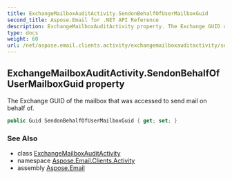 ```yaml
---
title: ExchangeMailboxAuditActivity.SendonBehalfOfUserMailboxGuid
second_title: Aspose.Email for .NET API Reference
description: ExchangeMailboxAuditActivity property. The Exchange GUID of the mailbox that was accessed to send mail on behalf of
type: docs
weight: 60
url: /net/aspose.email.clients.activity/exchangemailboxauditactivity/sendonbehalfofusermailboxguid/
---
```

## ExchangeMailboxAuditActivity.SendonBehalfOfUserMailboxGuid property

The Exchange GUID of the mailbox that was accessed to send mail on behalf of.

```csharp
public Guid SendonBehalfOfUserMailboxGuid { get; set; }
```

### See Also

* class [ExchangeMailboxAuditActivity](../)
* namespace [Aspose.Email.Clients.Activity](../../exchangemailboxauditactivity/)
* assembly [Aspose.Email](../../../)


